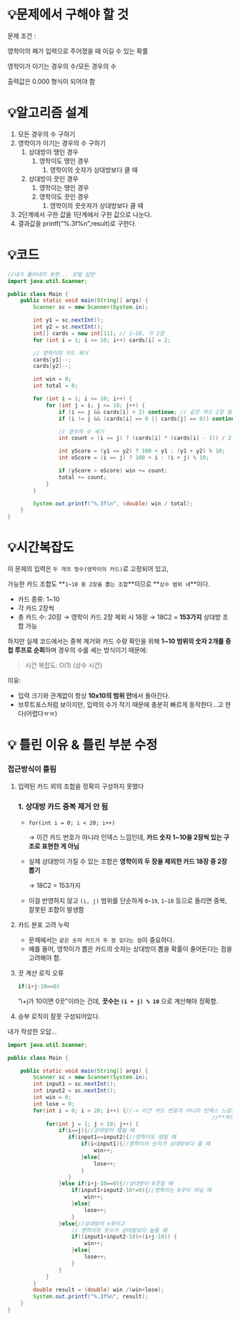 # 💡**문제에서 구해야 할 것**

문제 조건 :

영학이의 패가 입력으로 주어졌을 때 이길 수 있는 확률

영학이가 이기는 경우의 수/모든 경우의 수

출력값은 0.000 형식이 되어야 함

# 💡**알고리즘 설계**

1. 모든 경우의 수 구하기
2. 영학이가 이기는 경우의 수 구하기
    1. 상대방이 땡인 경우
        1. 영학이도 땡인 경우
            1. 영학이의 숫자가 상대방보다 클 때
    2. 상대방이 끗인 경우
        1. 영학이는 땡인 경우
        2. 영학이도 끗인 경우
            1. 영학이의 끗숫자가 상대방보다 클 때
3. 2단계에서 구한 값을 1단계에서 구한 값으로 나눈다.
4. 결과값을 printf(“%.3f%n”,result)로 구한다.

# 💡코드

```java
//내가 풀어내지 못한... 모범 답안
import java.util.Scanner;

public class Main {
    public static void main(String[] args) {
        Scanner sc = new Scanner(System.in);

        int y1 = sc.nextInt();
        int y2 = sc.nextInt();
        int[] cards = new int[11]; // 1~10, 각 2장
        for (int i = 1; i <= 10; i++) cards[i] = 2;

        // 영학이의 카드 제거
        cards[y1]--;
        cards[y2]--;

        int win = 0;
        int total = 0;

        for (int i = 1; i <= 10; i++) {
            for (int j = i; j <= 10; j++) {
                if (i == j && cards[i] < 2) continue; // 같은 카드 2장 필요
                if (i != j && (cards[i] == 0 || cards[j] == 0)) continue;

                // 경우의 수 세기
                int count = (i == j) ? (cards[i] * (cards[i] - 1)) / 2 : cards[i] * cards[j];

                int yScore = (y1 == y2) ? 100 + y1 : (y1 + y2) % 10;
                int oScore = (i == j) ? 100 + i : (i + j) % 10;

                if (yScore > oScore) win += count;
                total += count;
            }
        }

        System.out.printf("%.3f\n", (double) win / total);
    }
}
```

# 💡시간복잡도

이 문제의 입력은 `두 개의 정수(영학이의 카드)`로 고정되어 있고,

가능한 카드 조합도 **`1~10 중 2장을 뽑는 조합`**이므로 **`상수 범위 내`**이다.

- 카드 종류: 1~10
- 각 카드 2장씩
- 총 카드 수: 20장 → 영학이 카드 2장 제외 시 18장 → 18C2 = **153가지** 상대방 조합 가능

하지만 실제 코드에서는 중복 제거와 카드 수량 확인을 위해 **1~10 범위의 숫자 2개를 중첩 루프로 순회**하며 경우의 수를 세는 방식이기 때문에:

> 시간 복잡도: O(1) (상수 시간)
>

이유:

- 입력 크기와 관계없이 항상 **10x10의 범위 안**에서 돌아간다.
- 브루트포스처럼 보이지만, 입력의 수가 작기 때문에 충분히 빠르게 동작한다...고 한다(어렵다ㅠㅠ)

# 💡 틀린 이유 & 틀린 부분 수정

### 접근방식이 틀림

1. 입력된 카드 외의 조합을 정확히 구성하지 못했다

   ### 1. **상대방 카드 중복 제거 안 됨**

    - `for(int i = 0; i < 20; i++)`

      → 이건 카드 번호가 아니라 인덱스 느낌인데, **카드 숫자 1~10을 2장씩 있는 구조로 표현한 게 아님**

    - 실제 상대방이 가질 수 있는 조합은 **영학이의 두 장을 제외한 카드 18장 중 2장 뽑기**

      → 18C2 = 153가지

    - 이걸 반영하지 않고 `(i, j)` 범위를 단순하게 `0~19`, `1~18` 등으로 돌리면 중복, 잘못된 조합이 발생함

2. 카드 분포 고려 누락
    - 문제에서는 `같은 숫자 카드가 두 장 있다는 점`이 중요하다.
    - 예를 들어, 영학이가 뽑은 카드의 숫자는 상대방이 뽑을 확률이 줄어든다는 점을 고려해야 함.

3. 끗 계산 로직 오류

    ```java
    if(i+j-10==0)
    ```

   "i+j가 10이면 0끗"이라는 건데, **끗수는 `(i + j) % 10`** 으로 계산해야 정확함.

4. 승부 로직이 잘못 구성되어있다.

내가 작성한 오답…

```java
import java.util.Scanner;

public class Main {

    public static void main(String[] args) {
        Scanner sc = new Scanner(System.in);
        int input1 = sc.nextInt();
        int input2 = sc.nextInt();
        int win = 0;
        int lose = 0;
        for(int i = 0; i < 20; i++) {//-> 이건 카드 번호가 아니라 인덱스 느낌인데, 
														        //**카드 숫자 1~10을 2장씩 있는 구조로 표현한 게 아님**
            for(int j = 1; j < 19; j++) {
                if(i==j){//상대방이 땡일 때
                   if(input1==input2){//영학이도 땡일 때
                       if(i<input1){//영학이의 숫자가 상대방보다 클 때
                           win++;
                       }else{
                           lose++;
                       }
                   }
                }else if(i+j-10==0){//상대방이 0끗일 때
                    if(input1+input2-10!=0){//영학이는 0끗이 아닐 때
                        win++;
                    }else{
                        lose++;
                    }
                }else{//상대방이 n끗이고
                    // 영학이의 끗수가 상대방보다 높을 때
                    if((input1+input2-10)>(i+j-10)) {
                        win++;
                    }else{
                        lose++;
                    }
                }
            }
        }
        double result = (double) win /(win+lose);
        System.out.printf("%.3f%n", result);
    }
}
```